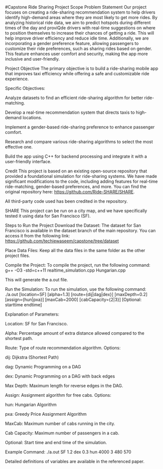#Capstone Ride Sharing
Project Scope
Problem Statement
Our project focuses on creating a ride-sharing recommendation system to help drivers identify high-demand areas where they are most likely to get more rides. By analyzing historical ride data, we aim to predict hotspots during different times of the day and proviQde drivers with real-time suggestions on where to position themselves to increase their chances of getting a ride. This will help improve driver efficiency and reduce idle time. Additionally, we are incorporating a gender preference feature, allowing passengers to customize their ride preferences, such as sharing rides based on gender. This feature enhances user comfort and security, making the app more inclusive and user-friendly.

Project Objective
The primary objective is to build a ride-sharing mobile app that improves taxi efficiency while offering a safe and customizable ride experience.

Specific Objectives:

Analyze datasets to find an efficient ride-sharing algorithm for better ride-matching.

Develop a real-time recommendation system that directs taxis to high-demand locations.

Implement a gender-based ride-sharing preference to enhance passenger comfort.

Research and compare various ride-sharing algorithms to select the most effective one.

Build the app using C++ for backend processing and integrate it with a user-friendly interface.

Credit
This project is based on an existing open-source repository that provided a foundational simulation for ride-sharing systems. We have made significant modifications to the code, including adding features for real-time ride-matching, gender-based preferences, and more. You can find the original repository here:
https://github.com/Ride-SHARE/SHARE.

All third-party code used has been credited in the repository.

SHARE
This project can be run on a city map, and we have specifically tested it using data for San Francisco (SF).

Steps to Run the Project
Download the Dataset:
The dataset for San Francisco is available in the dataset branch of the main repository. You can access it from the following link:
https://github.com/techiewaseem/capstone/tree/dataset

Place Data Files:
Keep all the data files in the same folder as the other project files.

Compile the Project:
To compile the project, run the following command:
g++ -O3 -std=c++11 realtime_simulation.cpp Hungarian.cpp

This will generate the a.out file.

Run the Simulation:
To run the simulation, use the following command:
./a.out [location=SF] [alpha=1.3] [route={dij|dag|dex}] [maxDepth=0.2] [assign={hun|pxa}] [maxCab=2000] [cabCapacity={2|3}] [Optional: starttime endtime]

Explanation of Parameters:

Location: SF for San Francisco.

Alpha: Percentage amount of extra distance allowed compared to the shortest path.

Route: Type of route recommendation algorithm. Options:

dij: Dijkstra (Shortest Path)

dag: Dynamic Programming on a DAG

dex: Dynamic Programming on a DAG with back edges

Max Depth: Maximum length for reverse edges in the DAG.

Assign: Assignment algorithm for free cabs. Options:

hun: Hungarian Algorithm

pxa: Greedy Price Assignment Algorithm

MaxCab: Maximum number of cabs running in the city.

Cab Capacity: Maximum number of passengers in a cab.

Optional: Start time and end time of the simulation.

Example Command:
./a.out SF 1.2 dex 0.3 hun 4000 3 480 570

Detailed definitions of variables are available in the referenced paper.

